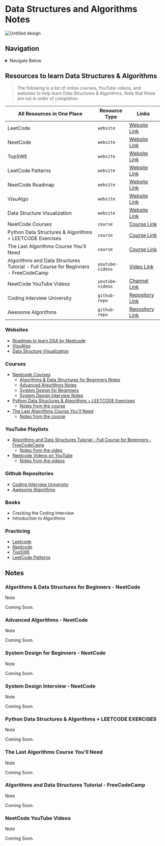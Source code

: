 # Data Structures and Algorithms Notes

![Untitled design](https://github.com/izzatkarimov/DSA-Notes/assets/108251704/44dda9d8-a66b-45c8-a602-6487ff6fa762)

## Navigation

<details>
<summary>Navigate Below</summary>

- [Resources](#resources-to-learn-data-structures--algorithms)
  - [Websites](#websites)
  - [Courses](#courses)
  - [YouTube Playlists](#youtube-playlists)
  - [Github Repositories](#github-repositories)
  - [Books](#books)
  - [Practicing](#practicing)
- [Notes](#notes)
  - [Algorithms & Data Structures for Beginners Notes](#algorithms--data-structures-for-beginners---neetcode)
  - [Advanced Algorithms Notes](#advanced-algorithms---neetcode)
  - [System Design for Beginners](#system-design-for-beginners---neetcode)
  - [System Design Interview Notes](#system-design-interview---neetcode)
  - [Notes from the course](#python-data-structures--algorithms--leetcode-exercises)
  - [Notes from the course](#the-last-algorithms-course-youll-need)
  - [Notes from the video](#algorithms-and-data-structures-tutorila---freecodecamp)
  - [Notes from the videos](#neetcode-youtube-videos)


```ruby
   "Have Fun Learning"
```
</details>

## Resources to learn Data Structures & Algorithms
> The following is a list of online courses, YouTube videos, and websites to help learn Data Structures & Algorithms. Note that these are not in order of completion.

| All Resources in One Place | Resource Type | Links |
| --- | --- | --- |
| LeetCode | `website`| [Website Link](https://leetcode.com) |
| NeetCode| `website`| [Website Link](https://neetcode.io/practice) |
| TopSWE | `website`| [Website Link](https://topswe.com/) |
| LeetCode Patterns | `website` | [Website Link](https://seanprashad.com/leetcode-patterns/) |
| NeetCode Roadmap | `website` | [Website Link](https://neetcode.io/roadmap) |
| VisuAlgo | `website` | [Website Link](https://visualgo.net/en) |
| Data Structure Visualization | `website` | [Website Link](https://www.cs.usfca.edu/~galles/visualization/Algorithms.html) |
| NeetCode Courses | `course` | [Course Link](https://neetcode.io/courses) |
| Python Data Structures & Algorithms + LEETCODE Exercises | `course` | [Course Link](https://www.udemy.com/course/data-structures-algorithms-python/?couponCode=ACCAGE0923) |
| The Last Algorithms Course You'll Need | `course` | [Course Link](https://frontendmasters.com/courses/algorithms/) |
| Algorithms and Data Structures Tutorial - Full Course for Beginners - FreeCodeCamp | `youtube-videos` | [Video Link](https://youtu.be/8hly31xKli0?si=HmAgr-2AlG3hcRZp) |
| NeetCode YouTube Videos | `youtube-videos` | [Channel Link](https://www.youtube.com/@NeetCode) |
| Coding Interview University | `github-repo` | [Repository Link](https://github.com/jwasham/coding-interview-university) |
| Awesome Algorithms | `github-repo` | [Repository Link](https://github.com/tayllan/awesome-algorithms) |

### Websites

- [Roadmap to learn DSA by Neetcode](https://neetcode.io/roadmap)
- [VisuAlgo](https://visualgo.net/en)
- [Data Structure Visualization](https://www.cs.usfca.edu/~galles/visualization/Algorithms.html)

### Courses

- [Neetcode Courses](https://neetcode.io/courses)
  - [Algorithms & Data Structures for Beginners Notes](#algorithms--data-structures-for-beginners---neetcode)
  - [Advanced Algorithms Notes](#advanced-algorithms---neetcode)
  - [System Design for Beginners](#system-design-for-beginners---neetcode)
  - [System Design Interview Notes](#system-design-interview---neetcode)
- [Python Data Structures & Algorithms + LEETCODE Exercises](https://www.udemy.com/course/data-structures-algorithms-python/?couponCode=ACCAGE0923)
  - [Notes from the course](#python-data-structures--algorithms--leetcode-exercises)
- [The Last Algorithms Course You'll Need](https://frontendmasters.com/courses/algorithms/)
  - [Notes from the course](#the-last-algorithms-course-youll-need)

### YouTube Playlists

- [Algorithms and Data Structures Tutorial - Full Course for Beginners - FreeCodeCamp](https://youtu.be/8hly31xKli0?si=HmAgr-2AlG3hcRZp)
  - [Notes from the video](#algorithms-and-data-structures-tutorial---freecodecamp)
- [Neetcode Videos on YouTube](https://www.youtube.com/@NeetCode)
  - [Notes from the videos](#neetcode-youtube-videos)

### Github Repositories

- [Coding Interview University](https://github.com/jwasham/coding-interview-university)
- [Awesome Algorithms](https://github.com/tayllan/awesome-algorithms)

### Books
- Cracking the Coding Interview
- Introduction to Algorithms

### Practicing
- [Leetcode](https://leetcode.com/)
- [Neetcode](https://neetcode.io/practice)
- [TopSWE](https://topswe.com/)
- [LeetCode Patterns](https://seanprashad.com/leetcode-patterns/)

## Notes

### Algorithms & Data Structures for Beginners - NeetCode

> [!NOTE]
> Coming Soon.

### Advanced Algorithms - NeetCode

> [!NOTE]
> Coming Soon.

### System Design for Beginners - NeetCode

> [!NOTE]
> Coming Soon.

### System Design Interview - NeetCode

> [!NOTE]
> Coming Soon.

### Python Data Structures & Algorithms + LEETCODE EXERCISES

> [!NOTE]
> Coming Soon.

### The Last Algorithms Course You'll Need

> [!NOTE]
> Coming Soon.

### Algorithms and Data Structures Tutorial - FreeCodeCamp

> [!NOTE]
> Coming Soon.

### NeetCode YouTube Videos

> [!NOTE]
> Coming Soon.
